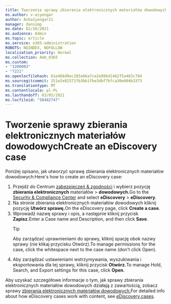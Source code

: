 ```yaml
---
title: Tworzenie sprawy zbierania elektronicznych materiałów dowodowych
ms.author: v-aiyengar
author: AshaIyengar21
manager: dansimp
ms.date: 02/26/2021
ms.audience: Admin
ms.topic: article
ms.service: o365-administration
ROBOTS: NOINDEX, NOFOLLOW
localization_priority: Normal
ms.collection: Adm_O365
ms.custom:
- "3200003"
- "7221"
ms.openlocfilehash: 61e466d9ec203a66a7ce2e89bd1462f5a483c784
ms.sourcegitcommit: 251e2e82571fb3bb1fbe3dbf7bfca30e004b3373
ms.translationtype: MT
ms.contentlocale: pl-PL
ms.lasthandoff: 03/05/2021
ms.locfileid: "50482747"
---
```

# <a name="create-an-ediscovery-case"></a><span data-ttu-id="cf299-102">Tworzenie sprawy zbierania elektronicznych materiałów dowodowych</span><span class="sxs-lookup"><span data-stu-id="cf299-102">Create an eDiscovery case</span></span>

<span data-ttu-id="cf299-103">Poniżej opisano, jak utworzyć sprawę zbierania elektronicznych materiałów dowodowych:</span><span class="sxs-lookup"><span data-stu-id="cf299-103">Here's how to create an eDiscovery case:</span></span>

1. <span data-ttu-id="cf299-104">Przejdź do Centrum [zabezpieczeń & zgodności](https://go.microsoft.com/fwlink/p/?linkid=2077143) i wybierz pozycję **zbierania elektronicznych** materiałów  >  **dowodowych.**</span><span class="sxs-lookup"><span data-stu-id="cf299-104">Go to the [Security & Compliance Center](https://go.microsoft.com/fwlink/p/?linkid=2077143) and select **eDiscovery** > **eDiscovery**.</span></span>
1. <span data-ttu-id="cf299-105">Na stronie zbierania elektronicznych materiałów dowodowych kliknij pozycję **Utwórz sprawę.**</span><span class="sxs-lookup"><span data-stu-id="cf299-105">On the eDiscovery page, click **Create a case**.</span></span>
1. <span data-ttu-id="cf299-106">Wprowadź nazwę sprawy i opis, a następnie kliknij przycisk **Zapisz.**</span><span class="sxs-lookup"><span data-stu-id="cf299-106">Enter a Case name and Description, and then click **Save**.</span></span>
    > [!TIP]
    ><span data-ttu-id="cf299-107">Aby zarządzać uprawnieniami do sprawy, kliknij spację obok nazwy sprawy (nie klikaj przycisku Otwórz).</span><span class="sxs-lookup"><span data-stu-id="cf299-107">To manage permissions for the case, click the whitespace next to the case name (don't click Open).</span></span>
1. <span data-ttu-id="cf299-108">Aby zarządzać ustawieniami wstrzymywania, wyszukiwania i eksportowania dla tej sprawy, kliknij przycisk **Otwórz.**</span><span class="sxs-lookup"><span data-stu-id="cf299-108">To manage Hold, Search, and Export settings for this case, click **Open**.</span></span>

<span data-ttu-id="cf299-109">Aby uzyskać szczegółowe informacje o tym, jak sprawy zbierania elektronicznych materiałów dowodowych działają z zawartością, zobacz sprawy [zbierania elektronicznych materiałów dowodowych.](https://go.microsoft.com/fwlink/?linkid=2101589)</span><span class="sxs-lookup"><span data-stu-id="cf299-109">For detailed info about how eDiscovery cases work with content, see [eDiscovery cases](https://go.microsoft.com/fwlink/?linkid=2101589).</span></span>
